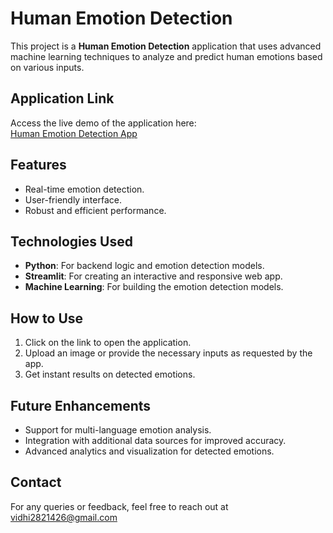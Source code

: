 # Human Emotion Detection  

This project is a **Human Emotion Detection** application that uses advanced machine learning techniques to analyze and predict human emotions based on various inputs.  

## Application Link  
Access the live demo of the application here:  
[Human Emotion Detection App](https://humanemotiondetection-ehrmdfodzkfbfavhokf2ah.streamlit.app/)  

## Features  
- Real-time emotion detection.  
- User-friendly interface.  
- Robust and efficient performance.  

## Technologies Used  
- **Python**: For backend logic and emotion detection models.  
- **Streamlit**: For creating an interactive and responsive web app.  
- **Machine Learning**: For building the emotion detection models.  

## How to Use  
1. Click on the link to open the application.  
2. Upload an image or provide the necessary inputs as requested by the app.  
3. Get instant results on detected emotions.  

## Future Enhancements  
- Support for multi-language emotion analysis.  
- Integration with additional data sources for improved accuracy.  
- Advanced analytics and visualization for detected emotions.  

## Contact  
For any queries or feedback, feel free to reach out at vidhi2821426@gmail.com
